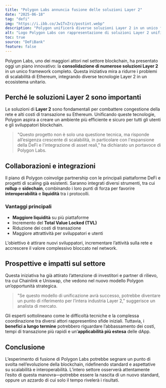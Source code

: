 ```yaml
---
title: "Polygon Labs annuncia fusione delle soluzioni Layer 2"
date: "2025-06-18"
tag: "defi"
img: "https://i.ibb.co/Jw1TvZrz/postint.webp"
description: "Polygon unificerà diverse soluzioni Layer 2 in un unico framework"
alt: "Logo Polygon Labs con rappresentazione di soluzioni Layer 2 unificate"
toc: true
source: "DeFiBank"
feature: false
---
```


Polygon Labs, uno dei maggiori attori nel settore blockchain, ha presentato oggi un piano innovativo: la **consolidazione di numerose soluzioni Layer 2** in un unico framework completo. Questa iniziativa mira a ridurre i problemi di scalabilità di Ethereum, integrando diverse tecnologie Layer 2 in un ecosistema unitario.

## Perché le soluzioni Layer 2 sono importanti

Le soluzioni di **Layer 2** sono fondamentali per combattere congestione della rete e alti costi di transazione su Ethereum. Unificando queste tecnologie, Polygon aspira a creare un ambiente più efficiente e sicuro per tutti gli utenti e gli sviluppatori blockchain.

> "Questo progetto non è solo una questione tecnica, ma risponde all’esigenza crescente di scalabilità, in particolare con l'espansione della DeFi e l'integrazione di asset reali," ha dichiarato un portavoce di Polygon Labs.

## Collaborazioni e integrazioni

Il piano di Polygon coinvolge partnership con le principali piattaforme DeFi e progetti di scaling già esistenti. Saranno integrati diversi strumenti, tra cui **rollup** e **sidechain**, combinando i loro punti di forza per favorire **interoperabilità** e **liquidità** tra i protocolli.

### Vantaggi principali

- **Maggiore liquidità** su più piattaforme
- Incremento del **Total Value Locked (TVL)**
- Riduzione dei costi di transazione
- Maggiore attrattività per sviluppatori e utenti

L’obiettivo è attirare nuovi sviluppatori, incrementare l’attività sulla rete e accrescere il valore complessivo bloccato nel network.

## Prospettive e impatti sul settore

Questa iniziativa ha già attirato l’attenzione di investitori e partner di rilievo, tra cui Chainlink e Uniswap, che vedono nel nuovo modello Polygon un’opportunità strategica.

> "Se questo modello di unificazione avrà successo, potrebbe diventare un punto di riferimento per l’intera industria Layer 2," suggerisce un analista di mercato.

Gli esperti sottolineano come le difficoltà tecniche e la complessa coordinazione tra diversi attori rappresentino sfide iniziali. Tuttavia, i **benefici a lungo termine** potrebbero riguardare l’abbassamento dei costi, tempi di transazione più rapidi e un’**applicabilità più estesa** delle dApp.

## Conclusione

L’esperimento di fusione di Polygon Labs potrebbe segnare un punto di svolta nell’evoluzione della blockchain, ridefinendo standard e aspettative su scalabilità e interoperabilità. L’intero settore osserverà attentamente l’esito di questa manovra—potrebbe essere la nascita di un nuovo standard, oppure un azzardo di cui solo il tempo rivelerà i risultati.